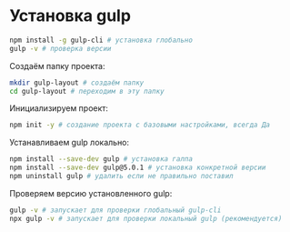 # Установка gulp

```bash
npm install -g gulp-cli # установка глобально
gulp -v # проверка версии
```

Создаём папку проекта:

```bash
mkdir gulp-layout # создаём папку
cd gulp-layout # переходим в эту папку
```

Инициализируем проект:
```bash
npm init -y # создание проекта с базовыми настройками, всегда Да
```

Устанавливаем gulp локально:
```bash
npm install --save-dev gulp # установка галпа
npm install --save-dev gulp@5.0.1 # установка конкретной версии
npm uninstall gulp # удалить если не правильно поставил
```

Проверяем версию установленного gulp:
```bash
gulp -v # запускает для проверки глобальный gulp-cli
npx gulp -v # запускает для проверки локальный gulp (рекомендуется)
```
